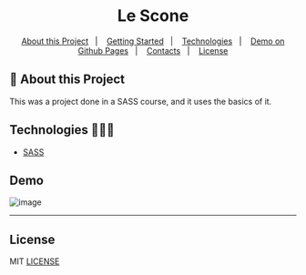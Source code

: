 <h1 align="center">Le Scone</h1>

   
<p align="center">
  <a href="#notebook-About-this-Project">About this Project</a>&nbsp;&nbsp;&nbsp;|&nbsp;&nbsp;&nbsp;
  <a href="#rocket-Getting-Started">Getting Started</a>&nbsp;&nbsp;&nbsp;|&nbsp;&nbsp;&nbsp;
  <a href="#user-content-technologies-">Technologies</a>&nbsp;&nbsp;&nbsp;|&nbsp;&nbsp;&nbsp;
  <a href="https://pedro749.github.io/css-sass/public/">Demo on Github Pages</a>&nbsp;&nbsp;&nbsp;|&nbsp;&nbsp;&nbsp;
  <a href="#mailbox-Contacts">Contacts</a>&nbsp;&nbsp;&nbsp;|&nbsp;&nbsp;&nbsp;  
  <a href="#memo-license">License</a>
</p>   
   
## :notebook: About this Project

This was a project done in a SASS course, and it uses the basics of it.

## Technologies 🐱‍🏍🎂

- [SASS]([https://www.npmjs.com/package/react-router-do](https://sass-lang.com/))

## Demo
![image](https://pedro749.github.io/css-sass/public/)



------------------
## License

MIT [LICENSE](LICENSE.md)
